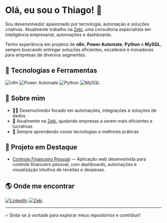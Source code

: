 # Olá, eu sou o Thiago! 👋

Sou desenvolvedor apaixonado por tecnologia, automação e soluções criativas. Atualmente trabalho na [Zeki](https://zeki.com.br/), uma consultoria especialista em inteligência empresarial, automações e dashboards.

Tenho experiência em projetos de **n8n**, **Power Automate**, **Python** e **MySQL**, sempre buscando entregar soluções eficientes, escaláveis e inovadoras para empresas de diversos segmentos.

## 🚀 Tecnologias e Ferramentas

![n8n](https://img.shields.io/badge/-n8n-FE6A16?logo=n8n&logoColor=fff&style=flat)
![Power Automate](https://img.shields.io/badge/-Power%20Automate-0066FF?logo=microsoft-power-automate&logoColor=fff&style=flat)
![Python](https://img.shields.io/badge/-Python-3776AB?logo=python&logoColor=fff&style=flat)
![MySQL](https://img.shields.io/badge/-MySQL-4479A1?logo=mysql&logoColor=fff&style=flat)

## 💼 Sobre mim

- 👨‍💻 Desenvolvedor focado em automações, integrações e soluções de dados
- 🤝 Atualmente na [Zeki](https://zeki.com.br/), ajudando empresas a serem mais eficientes e lucrativas
- 🌱 Sempre aprendendo novas tecnologias e melhores práticas

## 🌟 Projeto em Destaque

- [Controle Financeiro Pessoal](https://thiago3005.github.io/controle-financeiro/) — Aplicação web desenvolvida para controle financeiro pessoal, com dashboards, automações e visualização intuitiva de receitas e despesas.

## 🌎 Onde me encontrar

[![LinkedIn](https://img.shields.io/badge/-LinkedIn-0077B5?logo=linkedin&logoColor=fff&style=flat)](https://www.linkedin.com/in/thiago-augusto-6b5b90218/)
[![Zeki](https://img.shields.io/badge/-Zeki-24292F?logo=google-chrome&logoColor=fff&style=flat)](https://zeki.com.br/)

---

⭐️ Sinta-se à vontade para explorar meus repositórios e contribuir! 